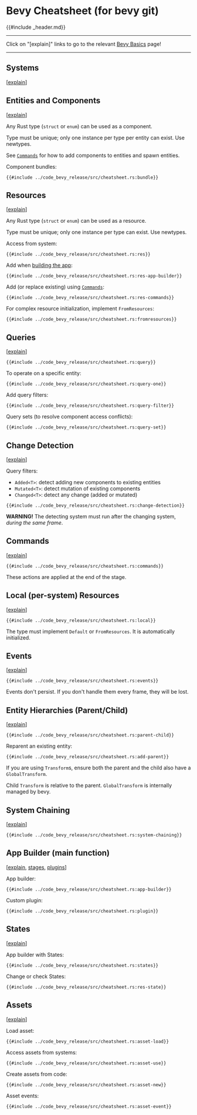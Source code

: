 # Bevy Cheatsheet (for bevy git)

{{#include _header.md}}

---

Click on "[explain]" links to go to the relevant [Bevy Basics](../basics/_index.md) page!

---

## Systems

[[explain](../basics/systems.md)]

## Entities and Components

[[explain](../basics/ec.md)]

Any Rust type (`struct` or `enum`) can be used as a component.

Type must be unique; only one instance per type per entity can exist. Use newtypes.

See [`Commands`](#commands) for how to add components to entities and spawn entities.

Component bundles:

```rust,no_run,noplayground
{{#include ../code_bevy_release/src/cheatsheet.rs:bundle}}
```

## Resources

[[explain](../basics/res.md)]

Any Rust type (`struct` or `enum`) can be used as a resource.

Type must be unique; only one instance per type can exist. Use newtypes.

Access from system:

```rust,no_run,noplayground
{{#include ../code_bevy_release/src/cheatsheet.rs:res}}
```

Add when [building the app](#app-builder-main-function):

```rust,no_run,noplayground
{{#include ../code_bevy_release/src/cheatsheet.rs:res-app-builder}}
```

Add (or replace existing) using [`Commands`](#commands):

```rust,no_run,noplayground
{{#include ../code_bevy_release/src/cheatsheet.rs:res-commands}}
```

For complex resource initialization, implement `FromResources`:

```rust,no_run,noplayground
{{#include ../code_bevy_release/src/cheatsheet.rs:fromresources}}
```

## Queries

[[explain](../basics/queries.md)]

```rust,no_run,noplayground
{{#include ../code_bevy_release/src/cheatsheet.rs:query}}
```

To operate on a specific entity:

```rust,no_run,noplayground
{{#include ../code_bevy_release/src/cheatsheet.rs:query-one}}
```

Add query filters:

```rust,no_run,noplayground
{{#include ../code_bevy_release/src/cheatsheet.rs:query-filter}}
```

Query sets (to resolve component access conflicts):

```rust,no_run,noplayground
{{#include ../code_bevy_release/src/cheatsheet.rs:query-set}}
```

## Change Detection

[[explain](../basics/change-detection.md)]

Query filters:
 - `Added<T>`: detect adding new components to existing entities
 - `Mutated<T>`: detect mutation of existing components
 - `Changed<T>`: detect any change (added or mutated)

```rust,no_run,noplayground
{{#include ../code_bevy_release/src/cheatsheet.rs:change-detection}}
```

**WARNING!** The detecting system must run after the changing system, *during the same frame*.

## Commands

[[explain](../basics/commands.md)]

```rust,no_run,noplayground
{{#include ../code_bevy_release/src/cheatsheet.rs:commands}}
```

These actions are applied at the end of the stage.

## Local (per-system) Resources

[[explain](../basics/local.md)]

```rust,no_run,noplayground
{{#include ../code_bevy_release/src/cheatsheet.rs:local}}
```

The type must implement `Default` or `FromResources`. It is automatically initialized.

## Events

[[explain](../basics/events.md)]

```rust,no_run,noplayground
{{#include ../code_bevy_release/src/cheatsheet.rs:events}}
```

Events don't persist. If you don't handle them every frame, they will be lost.

## Entity Hierarchies (Parent/Child)

[[explain](../basics/parent-child.md)]

```rust,no_run,noplayground
{{#include ../code_bevy_release/src/cheatsheet.rs:parent-child}}
```

Reparent an existing entity:

```rust,no_run,noplayground
{{#include ../code_bevy_release/src/cheatsheet.rs:add-parent}}
```

If you are using `Transform`s, ensure both the parent and the child also have a `GlobalTransform`.

Child `Transform` is relative to the parent. `GlobalTransform` is internally managed by bevy.

## System Chaining

[[explain](../basics/system-chaining.md)]

```rust,no_run,noplayground
{{#include ../code_bevy_release/src/cheatsheet.rs:system-chaining}}
```

## App Builder (main function)

[[explain](../basics/app-builder.md), [stages](../basics/stages.md), [plugins](../basics/plugins.md)]

App builder:

```rust,no_run,noplayground
{{#include ../code_bevy_release/src/cheatsheet.rs:app-builder}}
```

Custom plugin:

```rust,no_run,noplayground
{{#include ../code_bevy_release/src/cheatsheet.rs:plugin}}
```

## States

[[explain](../basics/states.md)]

App builder with States:

```rust,no_run,noplayground
{{#include ../code_bevy_release/src/cheatsheet.rs:states}}
```

Change or check States:

```rust,no_run,noplayground
{{#include ../code_bevy_release/src/cheatsheet.rs:res-state}}
```

## Assets

[[explain](../basics/assets.md)]

Load asset:

```rust,no_run,noplayground
{{#include ../code_bevy_release/src/cheatsheet.rs:asset-load}}
```

Access assets from systems:

```rust,no_run,noplayground
{{#include ../code_bevy_release/src/cheatsheet.rs:asset-use}}
```

Create assets from code:

```rust,no_run,noplayground
{{#include ../code_bevy_release/src/cheatsheet.rs:asset-new}}
```

Asset events:

```rust,no_run,noplayground
{{#include ../code_bevy_release/src/cheatsheet.rs:asset-event}}
```
